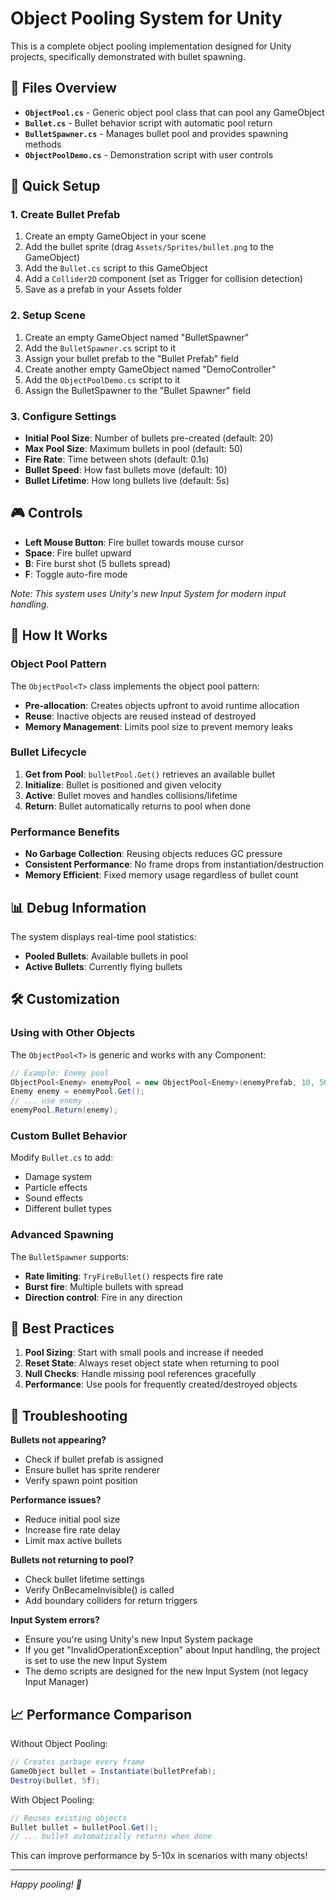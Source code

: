 # Object Pooling System for Unity

This is a complete object pooling implementation designed for Unity projects, specifically demonstrated with bullet spawning.

## 📁 Files Overview

- **`ObjectPool.cs`** - Generic object pool class that can pool any GameObject
- **`Bullet.cs`** - Bullet behavior script with automatic pool return
- **`BulletSpawner.cs`** - Manages bullet pool and provides spawning methods
- **`ObjectPoolDemo.cs`** - Demonstration script with user controls

## 🚀 Quick Setup

### 1. Create Bullet Prefab
1. Create an empty GameObject in your scene
2. Add the bullet sprite (drag `Assets/Sprites/bullet.png` to the GameObject)
3. Add the `Bullet.cs` script to this GameObject
4. Add a `Collider2D` component (set as Trigger for collision detection)
5. Save as a prefab in your Assets folder

### 2. Setup Scene
1. Create an empty GameObject named "BulletSpawner"
2. Add the `BulletSpawner.cs` script to it
3. Assign your bullet prefab to the "Bullet Prefab" field
4. Create another empty GameObject named "DemoController"
5. Add the `ObjectPoolDemo.cs` script to it
6. Assign the BulletSpawner to the "Bullet Spawner" field

### 3. Configure Settings
- **Initial Pool Size**: Number of bullets pre-created (default: 20)
- **Max Pool Size**: Maximum bullets in pool (default: 50)
- **Fire Rate**: Time between shots (default: 0.1s)
- **Bullet Speed**: How fast bullets move (default: 10)
- **Bullet Lifetime**: How long bullets live (default: 5s)

## 🎮 Controls

- **Left Mouse Button**: Fire bullet towards mouse cursor
- **Space**: Fire bullet upward
- **B**: Fire burst shot (5 bullets spread)
- **F**: Toggle auto-fire mode

*Note: This system uses Unity's new Input System for modern input handling.*

## 🔧 How It Works

### Object Pool Pattern
The `ObjectPool<T>` class implements the object pool pattern:
- **Pre-allocation**: Creates objects upfront to avoid runtime allocation
- **Reuse**: Inactive objects are reused instead of destroyed
- **Memory Management**: Limits pool size to prevent memory leaks

### Bullet Lifecycle
1. **Get from Pool**: `bulletPool.Get()` retrieves an available bullet
2. **Initialize**: Bullet is positioned and given velocity
3. **Active**: Bullet moves and handles collisions/lifetime
4. **Return**: Bullet automatically returns to pool when done

### Performance Benefits
- **No Garbage Collection**: Reusing objects reduces GC pressure
- **Consistent Performance**: No frame drops from instantiation/destruction
- **Memory Efficient**: Fixed memory usage regardless of bullet count

## 📊 Debug Information

The system displays real-time pool statistics:
- **Pooled Bullets**: Available bullets in pool
- **Active Bullets**: Currently flying bullets

## 🛠 Customization

### Using with Other Objects
The `ObjectPool<T>` is generic and works with any Component:

```csharp
// Example: Enemy pool
ObjectPool<Enemy> enemyPool = new ObjectPool<Enemy>(enemyPrefab, 10, 50);
Enemy enemy = enemyPool.Get();
// ... use enemy ...
enemyPool.Return(enemy);
```

### Custom Bullet Behavior
Modify `Bullet.cs` to add:
- Damage system
- Particle effects
- Sound effects
- Different bullet types

### Advanced Spawning
The `BulletSpawner` supports:
- **Rate limiting**: `TryFireBullet()` respects fire rate
- **Burst fire**: Multiple bullets with spread
- **Direction control**: Fire in any direction

## 🎯 Best Practices

1. **Pool Sizing**: Start with small pools and increase if needed
2. **Reset State**: Always reset object state when returning to pool
3. **Null Checks**: Handle missing pool references gracefully
4. **Performance**: Use pools for frequently created/destroyed objects

## 🐛 Troubleshooting

**Bullets not appearing?**
- Check if bullet prefab is assigned
- Ensure bullet has sprite renderer
- Verify spawn point position

**Performance issues?**
- Reduce initial pool size
- Increase fire rate delay
- Limit max active bullets

**Bullets not returning to pool?**
- Check bullet lifetime settings
- Verify OnBecameInvisible() is called
- Add boundary colliders for return triggers

**Input System errors?**
- Ensure you're using Unity's new Input System package
- If you get "InvalidOperationException" about Input handling, the project is set to use the new Input System
- The demo scripts are designed for the new Input System (not legacy Input Manager)

## 📈 Performance Comparison

Without Object Pooling:
```csharp
// Creates garbage every frame
GameObject bullet = Instantiate(bulletPrefab);
Destroy(bullet, 5f);
```

With Object Pooling:
```csharp
// Reuses existing objects
Bullet bullet = bulletPool.Get();
// ... bullet automatically returns when done
```

This can improve performance by 5-10x in scenarios with many objects!

---

*Happy pooling! 🎯* 
